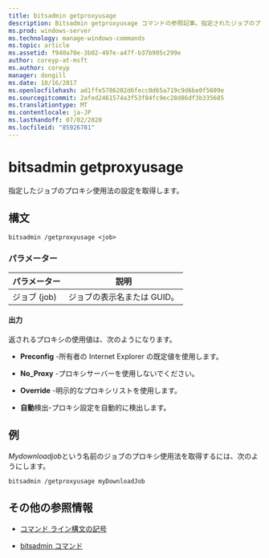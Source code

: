```yaml
---
title: bitsadmin getproxyusage
description: Bitsadmin getproxyusage コマンドの参照記事。指定されたジョブのプロキシ使用法の設定を取得します。
ms.prod: windows-server
ms.technology: manage-windows-commands
ms.topic: article
ms.assetid: f940a70e-3b02-497e-a47f-b37b905c299e
author: coreyp-at-msft
ms.author: coreyp
manager: dongill
ms.date: 10/16/2017
ms.openlocfilehash: ad1ffe5786202d6fecc0d65a719c9d6be0f5609e
ms.sourcegitcommit: 2afed2461574a3f53f84fc9ec28d86df3b335685
ms.translationtype: MT
ms.contentlocale: ja-JP
ms.lasthandoff: 07/02/2020
ms.locfileid: "85926781"
---
```

# <a name="bitsadmin-getproxyusage"></a>bitsadmin getproxyusage

指定したジョブのプロキシ使用法の設定を取得します。

## <a name="syntax"></a>構文

```
bitsadmin /getproxyusage <job>
```

### <a name="parameters"></a>パラメーター

| パラメーター | 説明 |
| -------------- | -------------- |
| ジョブ (job) | ジョブの表示名または GUID。 |

#### <a name="output"></a>出力

返されるプロキシの使用値は、次のようになります。

- **Preconfig** -所有者の Internet Explorer の既定値を使用します。

- **No_Proxy** -プロキシサーバーを使用しないでください。

- **Override** -明示的なプロキシリストを使用します。

- **自動**検出-プロキシ設定を自動的に検出します。

## <a name="examples"></a>例

*Mydownloadjob*という名前のジョブのプロキシ使用法を取得するには、次のようにします。

```
bitsadmin /getproxyusage myDownloadJob
```

## <a name="additional-references"></a>その他の参照情報

- [コマンド ライン構文の記号](command-line-syntax-key.md)

- [bitsadmin コマンド](bitsadmin.md)
